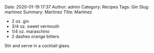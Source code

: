 Date: 2020-01-19 17:37
Author: admin
Category: Recipes
Tags: Gin
Slug: martinez
Summary: Martinez
Title: Martinez

* 2 oz. gin
* 3/4 oz. sweet vermouth
* 1/4 oz. maraschino
* 2 dashes orange bitters

Stir and serve in a cocktail glass.


